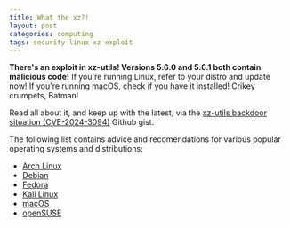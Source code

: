 ```yaml
---
title: What the xz?!
layout: post
categories: computing
tags: security linux xz exploit
---
```


**There's an exploit in xz-utils! Versions 5.6.0 and 5.6.1 both contain malicious code!** If you're running Linux, refer to your distro and update now! If you're running macOS, check if you have it installed! Crikey crumpets, Batman!

Read all about it, and keep up with the latest, via the [xz-utils backdoor situation (CVE-2024-3094)](https://gist.github.com/thesamesam/223949d5a074ebc3dce9ee78baad9e27) Github gist.

The following list contains advice and  recomendations for various popular operating systems and distributions:

- [Arch Linux](https://archlinux.org/news/the-xz-package-has-been-backdoored/)
- [Debian](https://lists.debian.org/debian-security-announce/2024/msg00057.html)
- [Fedora](https://www.redhat.com/en/blog/urgent-security-alert-fedora-41-and-rawhide-users)
- [Kali Linux](https://www.kali.org/blog/about-the-xz-backdoor/)
- [macOS](https://www.carlcassar.com/articles/how-to-check-and-upgrade-xz-on-mac-os)
- [openSUSE](https://news.opensuse.org/2024/03/29/xz-backdoor/)
